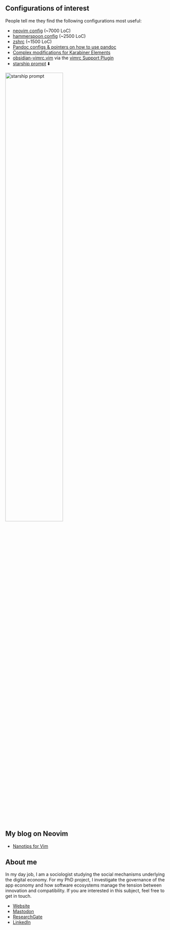 ## Configurations of interest
People tell me they find the following configurations most useful:

- [neovim config](/nvim) (~7000 LoC)
- [hammerspoon config](/hammerspoon) (~2500 LoC)
- [zshrc](/zsh) (~1500 LoC)
- [Pandoc configs & pointers on how to use pandoc](/pandoc)
- [Complex modifications for Karabiner Elements](/karabiner)
- [obsidian-vimrc.vim](obsidian/vimrc/obsidian-vimrc.vim) via the [vimrc Support Plugin](https://obsidian.md/plugins?id=obsidian-vimrc-support)
- [starship prompt](/starship/starship.toml) ⬇️

<img width=60% alt="starship prompt" src="https://user-images.githubusercontent.com/73286100/229211019-e763d775-d89f-43da-99ef-06c57fd1e485.png">

## My blog on Neovim
- [Nanotips for Vim](https://nanotipsforvim.prose.sh/)

## About me
In my day job, I am a sociologist studying the social mechanisms underlying the
digital economy. For my PhD project, I investigate the governance of the app
economy and how software ecosystems manage the tension between innovation and
compatibility. If you are interested in this subject, feel free to get in touch.

- [Website](https://chris-grieser.de/)
- [Mastodon](https://pkm.social/@pseudometa)
- [ResearchGate](https://www.researchgate.net/profile/Christopher-Grieser)
- [LinkedIn](https://www.linkedin.com/in/christopher-grieser-ba693b17a/)
